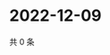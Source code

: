 # 2022-12-09

共 0 条

<!-- BEGIN WEIBO -->
<!-- 最后更新时间 Fri Dec 09 2022 02:02:03 GMT+0800 (China Standard Time) -->

<!-- END WEIBO -->
